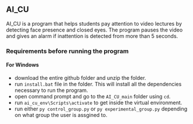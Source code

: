 ## AI_CU

AI_CU is a program that helps students pay attention to video lectures by detecting face presence and closed eyes. The program pauses the video and gives an alarm if inattention is detected from more than 5 seconds. 

### Requirements before running the program

#### For Windows
- download the entire github folder and unzip the folder.
- run `install.bat` file in the folder. This will install all the dependencies necessary to run the program.
- open command prompt and go to the `AI_CU_main` folder using `cd`.
- run `ai_cu_env\Scripts\activate` to get inside the virtual environment.
- run either `py control_group.py` or `py experimental_group.py` depending on what group the user is assgined to.



